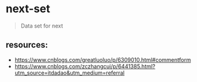 # next-set

> Data set for next

## resources:

- https://www.cnblogs.com/greatluoluo/p/6309010.html#commentform
- https://www.cnblogs.com/zczhangcui/p/6441385.html?utm_source=itdadao&utm_medium=referral
